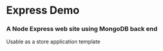 # Express Demo
<h3>A Node Express web site using MongoDB back end</h3>
<p>Usable as a store application template</p>

